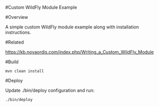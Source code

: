 #Custom WildFly Module Example

#Overview

A simple custom WildFly module example along with installation instructions.

#Related

https://kb.novaordis.com/index.php/Writing_a_Custom_WildFly_Module

#Build

```
mvn clean install
```

#Deploy

Update ./bin/deploy configuration and run:

```
./bin/deploy
```


